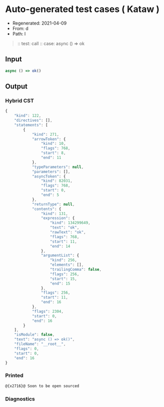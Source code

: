 # Auto-generated test cases ( Kataw )
- Regenerated: 2021-04-09
- From: d
- Path: l
> :: test: call
> :: case: async () => ok
## Input

`````js
async () => ok()
`````

## Output

### Hybrid CST

```javascript
{
    "kind": 122,
    "directives": [],
    "statements": [
        {
            "kind": 271,
            "arrowToken": {
                "kind": 10,
                "flags": 768,
                "start": 8,
                "end": 11
            },
            "typeParameters": null,
            "parameters": [],
            "asyncToken": {
                "kind": 82031,
                "flags": 768,
                "start": 0,
                "end": 5
            },
            "returnType": null,
            "contents": {
                "kind": 131,
                "expression": {
                    "kind": 134299649,
                    "text": "ok",
                    "rawText": "ok",
                    "flags": 768,
                    "start": 11,
                    "end": 14
                },
                "argumentList": {
                    "kind": 256,
                    "elements": [],
                    "trailingComma": false,
                    "flags": 256,
                    "start": 15,
                    "end": 15
                },
                "flags": 256,
                "start": 11,
                "end": 16
            },
            "flags": 2304,
            "start": 0,
            "end": 16
        }
    ],
    "isModule": false,
    "text": "async () => ok()",
    "fileName": "__root__",
    "flags": 0,
    "start": 0,
    "end": 16
}
```

### Printed

```javascript
@{x2716}@ Soon to be open sourced
```

### Diagnostics

```javascript

```

